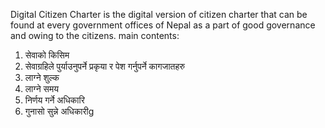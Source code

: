 Digital Citizen Charter is the digital version of citizen charter that can be found at every government offices of Nepal as a part of good governance and owing to the citizens. 
main contents:
1. सेवाको किसिम
2. सेवाग्रहिले पुर्याउनुपर्ने प्रकृया र पेश गर्नुपर्ने कागजातहरु
3. लाग्ने शुल्क 
4. लाग्ने समय
5. निर्णय गर्ने अधिकारि
6. गुनासो सुन्ने अधिकारीg
